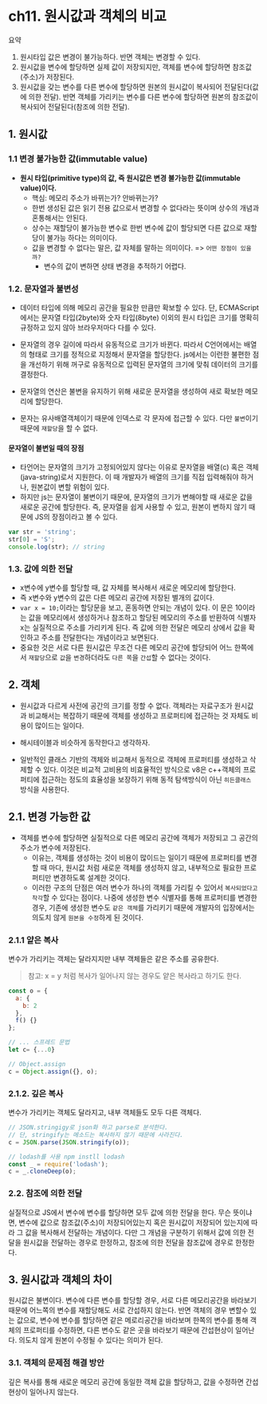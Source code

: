 # ch11. 원시값과 객체의 비교

요약
1. 원시타입 값은 변경이 불가능하다. 반면 객체는 변경할 수 있다.
2. 원시값을 변수에 할당하면 실제 값이 저장되지만, 객체를 변수에 할당하면 참조값(주소)가 저장된다.
3. 원시값을 갖는 변수를 다른 변수에 할당하면 원본의 원시값이 복사되어 전달된다(값에 의한 전달). 반면 객체를 가리키는 변수를 다른 변수에 할당하면 원본의 참조값이 복사되어 전달된다(참조에 의한 전달).

## 1. 원시값


### 1.1 변경 불가능한 값(immutable value)
- **원시 타입(primitive type)의 값, 즉 원시값은 변경 불가능한 값(immutable value)이다.** 
  - 핵심: 메모리 주소가 바뀌는가? 안바뀌는가?
  - 한번 생성된 값은 읽기 전용 값으로서 변경할 수 없다라는 뜻이며 상수의 개념과 혼통해서는 안된다.
  - 상수는 재할당이 불가능한 변수로 한번 변수에 값이 할당되면 다른 값으로 재할당이 불가능 하다는 의미이다.
  - 값을 변경할 수 없다는 말은, 값 자체를 말하는 의미이다. => `어떤 장점이 있을까?`
    - 변수의 값이 변하면 상태 변경을 추적하기 어렵다. 

### 1.2. 문자열과 불변성
- 데이터 타입에 의해 메모리 공간을 필요한 만큼만 확보할 수 있다. 단, ECMAScript에서는 문자열 타입(2byte)와 숫자 타입(8byte) 이외의 원시 타입은 크기를 명확히 규정하고 있지 않아 브라우저마다 다를 수 있다.

- 문자열의 경우 길이에 따라서 유동적으로 크기가 바뀐다. 따라서 C언어에서는 배열의 형태로 크기를 정적으로 지정해서 문자열을 할당한다. js에서는 이런한 불편한 점을 개선하기 위해 꺼구로 유동적으로 입력된 문자열의 크기에 맞춰 데이터의 크기를 결정한다.
- 문자열의 연산은 불변을 유지하기 위해 새로운 문자열을 생성하여 새로 확보한 메모리에 할당한다.
- 문자는 유사배열객체이기 때문에 인덱스로 각 문자에 접근할 수 있다. 다만 `불변`이기 때문에 `재할당`을 할 수 없다.

#### 문자열이 불변일 때의 장점
- 타언어는 문자열의 크기가 고정되어있지 않다는 이유로 문자열을 배열(c) 혹은 객체(java-string)로서 지원한다. 이 때 개발자가 배열의 크기를 직접 입력해줘야 하거나, 원본값이 변할 위험이 있다.
- 하지만 js는 문자열이 불변이기 때문에, 문자열의 크기가 변해야할 때 새로운 값을 새로운 공간에 할당한다. 즉, 문자열을 쉽게 사용할 수 있고, 원본이 변하지 않기 때문에 JS의 장점이라고 볼 수 있다.

```js
var str = 'string';
str[0] = 'S';
console.log(str); // string
```

### 1.3. 값에 의한 전달
- x변수에 y변수를 할당할 때, 값 자체를 복사해서 새로운 메모리에 할당한다.
- 즉 x변수와 y변수의 값은 다른 메모리 공간에 저장된 별개의 값이다.
- `var x = 10;`이라는 할당문을 보고, 혼동하면 안되는 개념이 있다. 이 문은 10이라는 값을 메모리에서 생성하거나 참조하고 할당된 메모리의 주소를 반환하여 식별자 x는 실질적으로 주소를 가리키게 된다. 즉 값에 의한 전달은 메모리 상에서 값을 확인하고 주소를 전달한다는 개념이라고 보면된다.
- 중요한 것은 서로 다른 원시값은 무조건 다른 메모리 공간에 할당되어 어느 한쪽에서 `재할당`으로 `값`을 `변경`하더라도 `다른 쪽`을 `간섭`할 수 없다는 것이다.

## 2. 객체
- 원시값과 다르게 사전에 공간의 크기를 정할 수 없다. 객체라는 자료구조가 원시값과 비교해서는 복잡하기 때문에 객체를 생성하고 프로퍼티에 접근하는 것 자체도 비용이 많이드는 일이다. 

- 해시테이블과 비슷하게 동작한다고 생각하자.
- 일반적인 클래스 기반의 객체와 비교해서 동적으로 객체에 프로퍼티를 생성하고 삭제할 수 있다. 이것은 비교적 고비용의 비효율적인 방식으로 v8은 c++객체의 프로퍼티에 접근하는 정도의 효율성을 보장하기 위해 동적 탐색방식이 아닌 `히든클래스` 방식을 사용한다.

## 2.1. 변경 가능한 값
- 객체를 변수에 할당하면 실질적으로 다른 메모리 공간에 객체가 저장되고 그 공간의 주소가 변수에 저장된다.
  - 이유는, 객체를 생성하는 것이 비용이 많이드는 일이기 때문에 프로퍼티를 변경할 때 마다, 원시값 처럼 새로운 객체를 생성하지 않고, 내부적으로 필요한 프로퍼티만 변경하도록 설계한 것이다.
  - 이러한 구조의 단점은 여러 변수가 하나의 객체를 가리킬 수 있어서 `복사되었다고 착각`할 수 있다는 점이다. 나중에 생성한 변수 식별자를 통해 프로퍼티를 변경한 경우, 기존에 생성한 변수도 `같은 객체`를 가리키기 때문에 개발자의 입장에서는 의도치 않게 `원본을 수정`하게 된 것이다.

### 2.1.1 얕은 복사
변수가 가리키는 객체는 달라지지만 내부 객체들은 같은 주소를 공유한다.
> 참고: x = y 처럼 복사가 일어나지 않는 경우도 얕은 복사라고 하기도 한다.
```js
const o = {
  a: {
    b: 2
  },
  f() {}
};

// ... 스프레드 문법
let c= {...0}

// Object.assign
c = Object.assign({}, o);
```
### 2.1.2. 깊은 복사
변수가 가리키는 객체도 달라지고, 내부 객체들도 모두 다른 객체다.

```js
// JSON.stringigy로 json화 하고 parse로 분석한다.
// 단, stringify는 메소드는 복사하지 않기 때문에 사라진다.
c = JSON.parse(JSON.stringify(o));

// lodash를 사용 npm instll lodash
const _ = require('lodash');
c = _.cloneDeep(o);
```

### 2.2. 참조에 의한 전달

실질적으로 JS에서 변수에 변수를 할당하면 모두 값에 의한 전달을 한다. 무슨 뜻이냐면, 변수에 값으로 참조값(주소)이 저장되어있는지 혹은 원시값이 저장되어 있는지에 따라 그 값을 복사해서 전달하는 개념이다. 다만 그 개념을 구분하기 위해서 값에 의한 전달을 원시값을 전달하는 경우로 한정하고, 참조에 의한 전달을 참조값에 경우로 한정한다.


## 3. 원시값과 객체의 차이
원시값은 불변이다. 변수에 다른 변수를 할당할 경우, 서로 다른 메모리공간을 바라보기 때문에 어느쪽의 변수를 재할당해도 서로 간섭하지 않는다. 반면 객체의 경우 변할수 있는 값으로, 변수에 변수를 할당하면 같은 메로리공간을 바라보며 한쪽의 변수를 통해 객체의 프로퍼티를 수정하면, 다른 변수도 같은 곳을 바라보기 때문에 간섭현상이 일어난다. 의도치 않게 원본이 수정될 수 있다는 의미가 된다.

### 3.1. 객체의 문제점 해결 방안

깊은 복사를 통해 새로운 메모리 공간에 동일한 객체 값을 할당하고, 값을 수정하면 간섭현상이 일어나지 않는다.